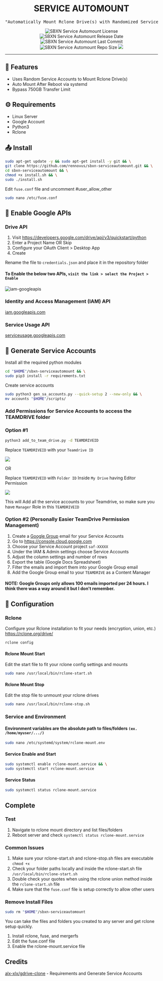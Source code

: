 <div align="center">

# SERVICE AUTOMOUNT

<pre>
"Automatically Mount Rclone Drive(s) with Randomized Service Account Files."
</pre>

<img alt="SBXN Service Automount License" src="https://img.shields.io/github/license/rennovus/sbxn-serviceautomount"/>
<img alt="SBXN Service Automount Release Date" src="https://img.shields.io/github/release-date/rennovus/sbxn-serviceautomount">
<img alt="SBXN Service Automount Last Commit" src="https://img.shields.io/github/last-commit/rennovus/sbxn-serviceautomount">
<img alt="SBXN Service Automount Repo Size" src="https://img.shields.io/github/repo-size/rennovus/sbxn-serviceautomount">
<img src="https://hits.seeyoufarm.com/api/count/incr/badge.svg?url=https%3A%2F%2Fgithub.com%2Frennovus%2Fsbxn-serviceautomount&count_bg=%2379C83D&title_bg=%23555555&icon=&icon_color=%23E7E7E7&title=views&edge_flat=false"/>

<hr/>
</div>

## 🌠 Features

- Uses Random Service Accounts to Mount Rclone Drive(s)
- Auto Mount After Reboot via systemd
- Bypass 750GB Transfer Limit

## ⚙️ Requirements
- Linux Server
- Google Account
- Python3
- Rclone

## 📤 Install

```sh
sudo apt-get update -y && sudo apt-get install -y git && \
git clone https://github.com/rennovus/sbxn-serviceautomount.git && \
cd sbxn-serviceautomount && \
chmod +x install.sh && \
sudo ./install.sh
```

Edit `fuse.conf` file and uncomment #user_allow_other
```sh
sudo nano /etc/fuse.conf
```

## 🔑 Enable Google APIs

### Drive API

1. Visit https://developers.google.com/drive/api/v3/quickstart/python
2. Enter a Project Name OR Skip
3. Configure your OAuth Client > Desktop App
4. Create

Rename the file to `credentials.json` and place it in the repository folder

#### To Enable the below two APIs, `visit the link > select the Project > Enable`

![iam-googleapis](https://i.imgur.com/hJP61iq.png)

### Identity and Access Management (IAM) API
[iam.googleapis.com](https://console.developers.google.com/apis/library/iam.googleapis.com)

### Service Usage API
[serviceusage.googleapis.com](https://console.developers.google.com/apis/library/serviceusage.googleapis.com)

## 🤖 Generate Service Accounts

Install all the required python modules
```sh
cd "$HOME"/sbxn-serviceautomount && \
sudo pip3 install -r requirements.txt
```

Create service accounts
```sh
sudo python3 gen_sa_accounts.py --quick-setup 2 --new-only && \
mv accounts "$HOME"/scripts/
```

### Add Permissions for Service Accounts to access the TEAMDRIVE folder

### Option #1

```sh
python3 add_to_team_drive.py -d TEAMDRIVEID
```
Replace `TEAMDRIVEID` with your `Teamdrive ID`

![](https://i.imgur.com/53g521H.png)

OR

Replace `TEAMDRIVEID` with `Folder ID` Inside `My Drive` having Editor Permission

![](https://i.imgur.com/hqPT2Jx.png)


This will Add all the service accounts to your Teamdrive, so make sure you have `Manager` Role in this `TEAMDRIVEID`

### Option #2 (Personally Easier TeamDrive Permission Management)

1. Create a [Google Group](https://groups.google.com) email for your Service Accounts
2. Go to https://console.cloud.google.com
3. Choose your Service Account project `saf-XXXXX`
4. Under the IAM & Admin settings choose Service Accounts
5. Adjust the column settings and number of rows
6. Export the table (Google Docs Spreadsheet)
7. Filter the emails and import them into your Google Group email
8. Add the Google Group email to your `TEAMDRIVE` as a Content Manager

#### NOTE: Google Groups only allows 100 emails imported per 24 hours. I think there was a way around it but I don't remember.

## 🔧 Configuration

### Rclone

Configure your Rclone installation to fit your needs (encryption, union, etc.) https://rclone.org/drive/

```sh
rclone config
```

#### Rclone Mount Start

Edit the start file to fit your rclone config settings and mounts
```sh
sudo nano /usr/local/bin/rclone-start.sh
```

#### Rclone Mount Stop

Edit the stop file to unmount your rclone drives
```sh
sudo nano /usr/local/bin/rclone-stop.sh
```

### Service and Environment

#### Environment variables are the absolute path to files/folders `(ex. /home/myuser/.../)`
```sh
sudo nano /etc/systemd/system/rclone-mount.env
```

#### Service Enable and Start
```sh
sudo systemctl enable rclone-mount.service && \
sudo systemctl start rclone-mount.service
```

#### Service Status
```sh
sudo systemctl status rclone-mount.service
```

## Complete

### Test

1. Navigate to rclone mount directory and list files/folders
2. Reboot server and check `systemctl status rclone-mount.service`

### Common Issues

1. Make sure your rclone-start.sh and rclone-stop.sh files are executable `chmod +x`
2. Check your folder paths locally and inside the rclone-start.sh file `/usr/local/bin/rclone-start.sh`
3. Double check your quotes when using the rclone union method inside the `rclone-start.sh` file
4. Make sure that the `fuse.conf` file is setup correctly to allow other users

### Remove Install Files
```sh
sudo rm "$HOME"/sbxn-serviceautomount
```

You can take the files and folders you created to any server and get rclone setup quickly.
1. Install rclone, fuse, and mergerfs
2. Edit the fuse.conf file
3. Enable the rclone-mount.service file

## Credits

[alx-xlx/gdrive-clone](https://github.com/alx-xlx/gdrive-clone) - Requirements and Generate Service Accounts
